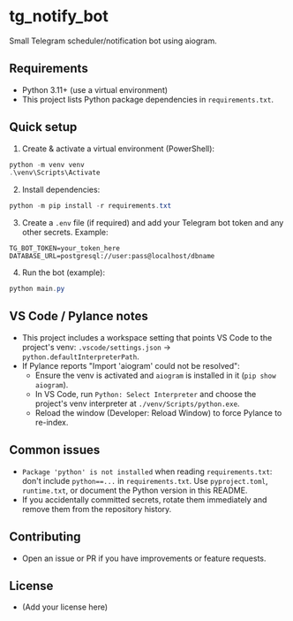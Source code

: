 # tg_notify_bot

Small Telegram scheduler/notification bot using aiogram.

## Requirements
- Python 3.11+ (use a virtual environment)
- This project lists Python package dependencies in `requirements.txt`.

## Quick setup

1. Create & activate a virtual environment (PowerShell):

```powershell
python -m venv venv
.\venv\Scripts\Activate
```

2. Install dependencies:

```powershell
python -m pip install -r requirements.txt
```

3. Create a `.env` file (if required) and add your Telegram bot token and any other secrets. Example:

```
TG_BOT_TOKEN=your_token_here
DATABASE_URL=postgresql://user:pass@localhost/dbname
```

4. Run the bot (example):

```powershell
python main.py
```

## VS Code / Pylance notes

- This project includes a workspace setting that points VS Code to the project's venv: `.vscode/settings.json` -> `python.defaultInterpreterPath`.
- If Pylance reports "Import 'aiogram' could not be resolved":
  - Ensure the venv is activated and `aiogram` is installed in it (`pip show aiogram`).
  - In VS Code, run `Python: Select Interpreter` and choose the project's venv interpreter at `./venv/Scripts/python.exe`.
  - Reload the window (Developer: Reload Window) to force Pylance to re-index.

## Common issues
- `Package 'python' is not installed` when reading `requirements.txt`: don't include `python==...` in `requirements.txt`. Use `pyproject.toml`, `runtime.txt`, or document the Python version in this README.
- If you accidentally committed secrets, rotate them immediately and remove them from the repository history.

## Contributing
- Open an issue or PR if you have improvements or feature requests.

## License
- (Add your license here)
